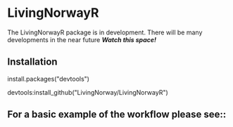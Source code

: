 # LivingNorwayR
The LivingNorwayR package is in development. There will be many developments in the near future ***Watch this space!***

## Installation
install.packages("devtools")

devtools:install_github("LivingNorway/LivingNorwayR")

## For a basic example of the workflow please see::

